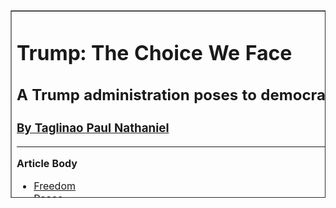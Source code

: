 <!DOCTYPE html>
<html lang="en">
<head>
    <meta charset="UTF-8">
    <meta name="viewport" content="width=device-width, initial-scale=1.0">
    <title>Trump: The Choice We Face By Taglinao Paul Nathaniel P</title>
</head>
<table border="1" width="400px" Height="300px">
    <tr>
        <td><h1>Trump: The Choice We Face</h1>
        <h2>A Trump administration poses to democratic principles</h2>
        <p><a href="mailto:20242263@s.ubaguio.edu"><h3>By Taglinao Paul Nathaniel</h3></a></p>
        <hr>
        <body>
            <p style="font-family: Arial,"><b>Article Body</b>
            <br>
        <ul>
            <a href="https://www.nybooks.com/online/2016/11/27/trump-realism-vs-moral-politics-choice-we-face/" target="_blank"><li>Freedom</li></a>
        <a href="https://www.bbc.com/news/articles/c5y3599gx4qo"target="_blank"><li>Peace</li></a>
        <a href="https://www.newyorker.com/news/q-and-a/donald-trumps-culture-of-corruption"target="_blank"><li>Corruption</li></a>
        <a href="https://www.whitehouse.gov/articles/2025/08/trump-effect-a-running-list-of-new-u-s-investment-in-president-trumps-second-term/"target="_blank"><li>Finance</li></a>
        <a href="https://www.tandfonline.com/doi/full/10.1080/09557571.2022.2136566#abstract"target="_blank"><li>Survival</li></a>
        <a href="https://www.bbc.com/news/articles/c1kzz4m3ll1o"target="_blank"><li>Civillians</li></a>
        <a href="https://www.theepochtimes.com/article/presidential-election-brief-trump-elected-president-5755641?utm_medium=DigitalMkt&utm_source=google&utm_campaign=PM_max-G_Organicpressure_AU3-mik-20250707&gad_source=1&gad_campaignid=22770990712&gbraid=0AAAAACsffenmt6NNnBgGstTPMjenOrWnj&gclid=CjwKCAjw_fnFBhB0EiwAH_MfZmTSC-Q2QUJ53JVQIHrnFjqPCt6OLuUrGOl1vCMz2IBFQqWGYljWHhoC7DgQAvD_BwE"target="_blank"><li>USA</li></a>
        </ul>
    <br>
<b>References:</b>
<a href="https://www.nybooks.com/online/2016/11/27/trump-realism-vs-moral-politics-choice-we-face/" target="_blank"><li>https://www.nybooks.com/online/2016/11/27/trump-realism-vs-moral-politics-choice-we-face/</li></a>
        <a href="https://www.bbc.com/news/articles/c5y3599gx4qo"target="_blank"><li>https://www.bbc.com/news/articles/c5y3599gx4qo</li></a>
        <a href="https://www.newyorker.com/news/q-and-a/donald-trumps-culture-of-corruption"target="_blank"><li>https://www.newyorker.com/news/q-and-a/donald-trumps-culture-of-corruption</li></a>
        <a href="https://www.whitehouse.gov/articles/2025/08/trump-effect-a-running-list-of-new-u-s-investment-in-president-trumps-second-term/"target="_blank"><li>https://www.whitehouse.gov/articles/2025/08/trump-effect-a-running-list-of-new-u-s-investment-in-president-trumps-second-term/</li></a>
        <a href="https://www.tandfonline.com/doi/full/10.1080/09557571.2022.2136566#abstract"target="_blank"><li>https://www.tandfonline.com/doi/full/10.1080/09557571.2022.2136566#abstract</li></a>
        <a href="https://www.bbc.com/news/articles/c1kzz4m3ll1o"target="_blank"><li>https://www.bbc.com/news/articles/c1kzz4m3ll1o</li></a>
        <a href="https://www.theepochtimes.com/article/presidential-election-brief-trump-elected-president-5755641?utm_medium=DigitalMkt&utm_source=google&utm_campaign=PM_max-G_Organicpressure_AU3-mik-20250707&gad_source=1&gad_campaignid=22770990712&gbraid=0AAAAACsffenmt6NNnBgGstTPMjenOrWnj&gclid=CjwKCAjw_fnFBhB0EiwAH_MfZmTSC-Q2QUJ53JVQIHrnFjqPCt6OLuUrGOl1vCMz2IBFQqWGYljWHhoC7DgQAvD_BwE"target="_blank"><li>https://www.theepochtimes.com/article/presidential-election-brief-trump-elected-president-5755641?utm_medium=DigitalMkt&utm_source=google&utm_campaign=PM_max-G_Organicpressure_AU3-mik-20250707&gad_source=1&gad_campaignid=22770990712&gbraid=0AAAAACsffenmt6NNnBgGstTPMjenOrWnj&gclid=CjwKCAjw_fnFBhB0EiwAH_MfZmTSC-Q2QUJ53JVQIHrnFjqPCt6OLuUrGOl1vCMz2IBFQqWGYljWHhoC7DgQAvD_BwE</li></a>
        </body>

    </tr>


</html>
